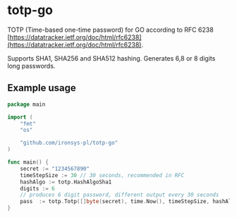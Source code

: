 # totp-go
TOTP (Time-based one-time password) for GO according to RFC 6238 [https://datatracker.ietf.org/doc/html/rfc6238](https://datatracker.ietf.org/doc/html/rfc6238).

Supports SHA1, SHA256 and SHA512 hashing. Generates 6,8 or 8 digits long passwords. 

## Example usage

```go
package main

import (
	"fmt"
	"os"

	"github.com/ironsys-pl/totp-go"
)

func main() {
    secret := "1234567890"
    timeStepSize := 30 // 30 seconds, recommended in RFC
    hashAlgo := totp.HashAlgoSha1
    digits := 6
    // produces 6 digit password, different output every 30 seconds
    pass  := totp.Totp([]byte(secret), time.Now(), timeStepSize, hashAlgo, digits)
}
```